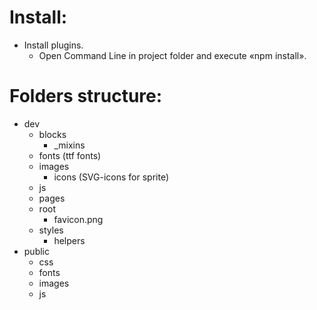 # Install: #

  - Install plugins.
    * Open Command Line in project folder and execute «npm install».

<!--  -->

# Folders structure: #

  - dev
    - blocks
      * _mixins
    - fonts (ttf fonts)
    - images
      * icons (SVG-icons for sprite)
    - js
    - pages
    - root
      * favicon.png
    - styles
      * helpers
  - public
    - css
    - fonts
    - images
    - js
